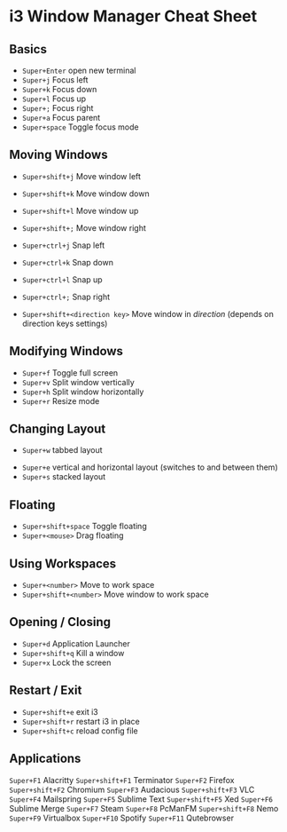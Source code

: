 # i3 Window Manager Cheat Sheet


## Basics

- `Super+Enter` open new terminal
- `Super+j` Focus left
- `Super+k` Focus down
- `Super+l` Focus up
- `Super+;` Focus right
- `Super+a` Focus parent
- `Super+space` Toggle focus mode


## Moving Windows

- `Super+shift+j` Move window left

- `Super+shift+k` Move window down

- `Super+shift+l` Move window up

- `Super+shift+;` Move window right

- `Super+ctrl+j` Snap left

- `Super+ctrl+k` Snap down

- `Super+ctrl+l` Snap up

- `Super+ctrl+;` Snap right

- `Super+shift+<direction key>` Move window in *direction* (depends on direction keys settings)


## Modifying Windows

* `Super+f` Toggle full screen
* `Super+v` Split window vertically
* `Super+h` Split window horizontally
* `Super+r` Resize mode


## Changing Layout

* `Super+w` tabbed layout
- `Super+e` vertical and horizontal layout (switches to and between them)
- `Super+s` stacked layout


## Floating

* `Super+shift+space` Toggle floating
* `Super+<mouse>` Drag floating


## Using Workspaces

- `Super+<number>` Move to work space
- `Super+shift+<number>` Move window to work space


## Opening / Closing

* `Super+d` Application Launcher
* `Super+shift+q` Kill a window
* `Super+x` Lock the screen


## Restart / Exit

- `Super+shift+e` exit i3
- `Super+shift+r` restart i3 in place
- `Super+shift+c` reload config file


## Applications
`Super+F1`          Alacritty
`Super+shift+F1`    Terminator
`Super+F2`          Firefox
`Super+shift+F2`    Chromium
`Super+F3`          Audacious
`Super+shift+F3`    VLC
`Super+F4`          Mailspring
`Super+F5`          Sublime Text
`Super+shift+F5`    Xed
`Super+F6`          Sublime Merge
`Super+F7`          Steam
`Super+F8`          PcManFM
`Super+shift+F8`    Nemo
`Super+F9`          Virtualbox
`Super+F10`         Spotify
`Super+F11`         Qutebrowser

